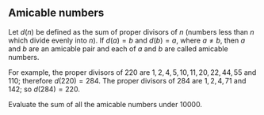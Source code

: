 ## Amicable numbers

Let $d(n)$ be defined as the sum of proper divisors of $n$ (numbers less than $n$ which divide evenly into $n$).
If $d(a) = b$ and $d(b) = a$, where $a \ne b$, then $a$ and $b$ are an amicable pair and each of $a$ and $b$ are called amicable numbers.

For example, the proper divisors of $220$ are $1, 2, 4, 5, 10, 11, 20, 22, 44, 55$ and $110$; therefore $d(220) = 284$. The proper divisors of $284$ are $1, 2, 4, 71$ and $142$; so $d(284) = 220$.

Evaluate the sum of all the amicable numbers under $10000$.
